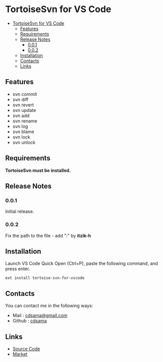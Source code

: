 # TortoiseSvn for VS Code
<!-- TOC -->

- [TortoiseSvn for VS Code](#tortoisesvn-for-vs-code)
    - [Features](#features)
    - [Requirements](#requirements)
    - [Release Notes](#release-notes)
        - [0.0.1](#001)
        - [0.0.2](#002)
    - [Installation](#installation)
    - [Contacts](#contacts)
    - [Links](#links)

<!-- /TOC -->
## Features

* svn commit
* svn diff
* svn revert
* svn update
* svn add
* svn rename
* svn log
* svn blame
* svn lock
* svn unlock

## Requirements

**TortoiseSvn must be installed.**

## Release Notes

### 0.0.1

Initial release.

### 0.0.2

Fix the path to the file - add ":"  by **itzik-h** 


## Installation
Launch VS Code Quick Open (Ctrl+P), paste the following command, and press enter.
```
ext install tortoise-svn-for-vscode
```

## Contacts
You can contact me in the following ways: 
- Mail : [cdsama@gmail.com](mailto:cdsama@gmail.com)
- Github : [cdsama](https://github.com/cdsama)

## Links
- [Source Code](https://github.com/cdsama/tortoise-svn-for-vscode)
- [Market](https://marketplace.visualstudio.com/items/cdsama.tortoise-svn-for-vscode)